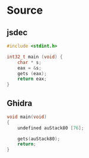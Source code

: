 # Source

## jsdec

```C
#include <stdint.h>

int32_t main (void) {
    char * s;
    eax = &s;
    gets (eax);
    return eax;
}
```

## Ghidra

```C
void main(void)
{
    undefined auStack80 [76];

    gets(auStack80);
    return;
}
```
